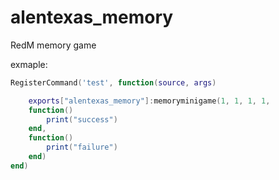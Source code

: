 # alentexas_memory
RedM memory game

exmaple:
```lua
RegisterCommand('test', function(source, args)

    exports["alentexas_memory"]:memoryminigame(1, 1, 1, 1,
    function() 
        print("success")
    end,
    function()
        print("failure")
    end)
end)
```

